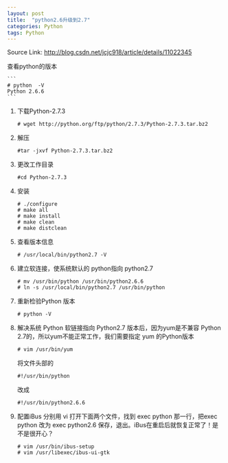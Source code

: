 ```yaml
---
layout: post
title:  "python2.6升级到2.7"
categories: Python
tags: Python
---
```


Source Link: http://blog.csdn.net/jcjc918/article/details/11022345

查看python的版本

    ```
    # python  -V    
    Python 2.6.6  
    ```

1. 下载Python-2.7.3
    
    ```
    # wget http://python.org/ftp/python/2.7.3/Python-2.7.3.tar.bz2  
    ```

2. 解压

    ```
    #tar -jxvf Python-2.7.3.tar.bz2  
    ```

3. 更改工作目录

    ```
    #cd Python-2.7.3  
    ```

4. 安装

    ```
    # ./configure  
    # make all   
    # make install  
    # make clean  
    # make distclean  
    ```

5. 查看版本信息

    ```
    # /usr/local/bin/python2.7 -V  
    ```

6. 建立软连接，使系统默认的 python指向 python2.7

    ```
    # mv /usr/bin/python /usr/bin/python2.6.6  
    # ln -s /usr/local/bin/python2.7 /usr/bin/python  
    ```

7. 重新检验Python 版本

    ```
    # python -V  
    ```


8. 解决系统 Python 软链接指向 Python2.7 版本后，因为yum是不兼容 Python 2.7的，所以yum不能正常工作，我们需要指定 yum 的Python版本

    ```
    # vim /usr/bin/yum  
    ```

    将文件头部的

    ```
    #!/usr/bin/python
    ```

    改成

    ```
    #!/usr/bin/python2.6.6
    ```

9. 配置iBus
分别用 vi 打开下面两个文件，找到 exec python 那一行，把exec python 改为 exec python2.6 保存，退出。iBus在重启后就恢复正常了！是不是很开心？

    ```
    # vim /usr/bin/ibus-setup 
    # vim /usr/libexec/ibus-ui-gtk 
    ```

